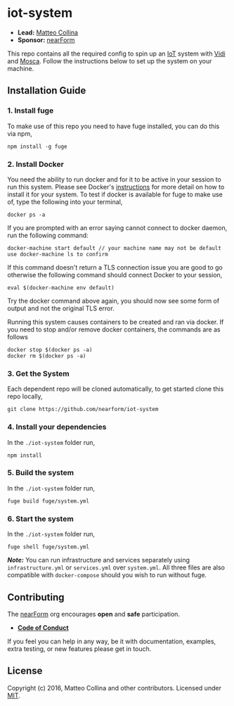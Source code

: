 # iot-system

- __Lead:__ [Matteo Collina][Lead]
- __Sponsor:__ [nearForm][Sponsor]

This repo contains all the required config to spin up an [IoT][] system with [Vidi][] and
[Mosca][]. Follow the instructions below to set up the system on your machine.

## Installation Guide

### 1. Install fuge
To make use of this repo you need to have fuge installed, you can do this via npm,

```
npm install -g fuge
```

### 2. Install Docker
You need the ability to run docker and for it to be active in your session to run this system.
Please see Docker's [instructions][docker] for more detail on how to install it for your system. To
test if docker is available for fuge to make use of, type the following into your terminal,

```
docker ps -a
```

If you are prompted with an error saying cannot connect to docker daemon, run the following command:

```
docker-machine start default // your machine name may not be default use docker-machine ls to confirm
```

If this command doesn't return a TLS connection issue you are good to go otherwise the following
command should connect Docker to your session,

```
eval $(docker-machine env default)
```

Try the docker command above again, you should now see some form of output and not the original TLS
error.

Running this system causes containers to be created and ran via docker. If you need to stop and/or
remove docker containers, the commands are as follows

```
docker stop $(docker ps -a)
docker rm $(docker ps -a)
```

### 3. Get the System
Each dependent repo will be cloned automatically, to get started clone this repo locally,

```
git clone https://github.com/nearform/iot-system
```

### 4. Install your dependencies
In the `./iot-system` folder run,

```
npm install
```

### 5. Build the system
In the `./iot-system` folder run,

```
fuge build fuge/system.yml
```

### 6. Start the system
In the `./iot-system` folder run,

```
fuge shell fuge/system.yml
```

___Note:___ You can run infrastructure and services separately using `infrastructure.yml` or
`services.yml` over `system.yml`. All three files are also compatible with `docker-compose` should
you wish to run without fuge.

## Contributing
The [nearForm][Sponsor] org encourages __open__ and __safe__ participation.

- __[Code of Conduct][CoC]__

If you feel you can help in any way, be it with documentation, examples, extra testing, or new
features please get in touch.

## License
Copyright (c) 2016, Matteo Collina and other contributors.
Licensed under [MIT][Lic].

[Mosca]: https://github.com/mcollina/mosca
[Lead]: https://github.com/mcollina
[Sponsor]: http://www.nearform.com/
[CoC]: https://github.com/nearform/iot-system/blob/master/CoC.md
[Lic]: ./LICENSE

[IoT]: https://github.com/nearForm/iot-system
[Vidi]: https://github.com/vidi-insights/vidi-dashboard

[docker]: ./
